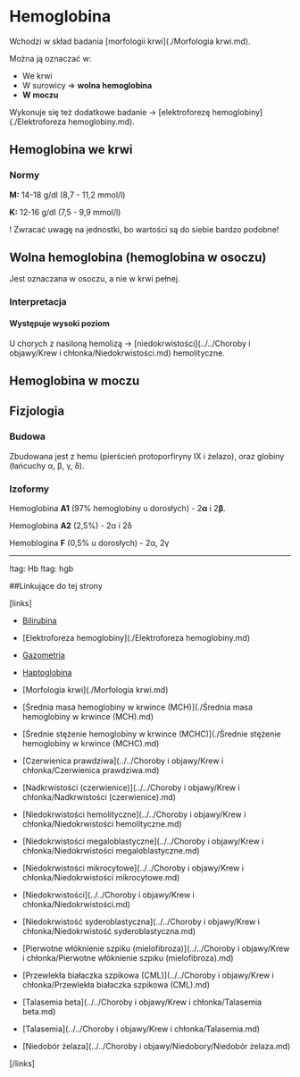 # Hemoglobina

Wchodzi w skład badania [morfologii krwi](./Morfologia krwi.md).

Można ją oznaczać w:

- We krwi
- W surowicy ⇒ **wolna hemoglobina**
- **W moczu**

Wykonuje się też dodatkowe badanie → [elektroforezę hemoglobiny](./Elektroforeza hemoglobiny.md).



## Hemoglobina we krwi

### Normy

**M:** 14-18 g/dl (8,7 - 11,2 mmol/l)

**K:** 12-16 g/dl (7,5 - 9,9 mmol/l)

! Zwracać uwagę na jednostki, bo wartości są do siebie bardzo podobne!



## Wolna hemoglobina (hemoglobina w osoczu)

Jest oznaczana w osoczu, a nie w krwi pełnej.



### Interpretacja

#### Występuje wysoki poziom

U chorych z nasiloną hemolizą → [niedokrwistości](../../Choroby i objawy/Krew i chłonka/Niedokrwistości.md) hemolityczne.



## Hemoglobina w moczu



## Fizjologia

### Budowa

Zbudowana jest z hemu (pierścień protoporfiryny IX i żelazo), oraz globiny (łańcuchy α, β, γ, δ).



### Izoformy

Hemoglobina **A1** (97% hemoglobiny u dorosłych) - 2**α** i 2**β**.

Hemoglobina **A2** (2,5%) - 2α i 2δ

Hemoblogina **F** (0,5% u dorosłych) - 2α, 2γ



***

!tag: Hb
!tag: hgb



##Linkujące do tej strony

[links]

- [Bilirubina](./Bilirubina.md)

- [Elektroforeza hemoglobiny](./Elektroforeza hemoglobiny.md)

- [Gazometria](./Gazometria.md)

- [Haptoglobina](./Haptoglobina.md)

- [Morfologia krwi](./Morfologia krwi.md)

- [Średnia masa hemoglobiny w krwince (MCH)](./Średnia masa hemoglobiny w krwince (MCH).md)

- [Średnie stężenie hemoglobiny w krwince (MCHC)](./Średnie stężenie hemoglobiny w krwince (MCHC).md)

- [Czerwienica prawdziwa](../../Choroby i objawy/Krew i chłonka/Czerwienica prawdziwa.md)

- [Nadkrwistości (czerwienice)](../../Choroby i objawy/Krew i chłonka/Nadkrwistości (czerwienice).md)

- [Niedokrwistości hemolityczne](../../Choroby i objawy/Krew i chłonka/Niedokrwistości hemolityczne.md)

- [Niedokrwistości megaloblastyczne](../../Choroby i objawy/Krew i chłonka/Niedokrwistości megaloblastyczne.md)

- [Niedokrwistości mikrocytowe](../../Choroby i objawy/Krew i chłonka/Niedokrwistości mikrocytowe.md)

- [Niedokrwistości](../../Choroby i objawy/Krew i chłonka/Niedokrwistości.md)

- [Niedokrwistość syderoblastyczna](../../Choroby i objawy/Krew i chłonka/Niedokrwistość syderoblastyczna.md)

- [Pierwotne włóknienie szpiku (mielofibroza)](../../Choroby i objawy/Krew i chłonka/Pierwotne włóknienie szpiku (mielofibroza).md)

- [Przewlekła białaczka szpikowa (CML)](../../Choroby i objawy/Krew i chłonka/Przewlekła białaczka szpikowa (CML).md)

- [Talasemia beta](../../Choroby i objawy/Krew i chłonka/Talasemia beta.md)

- [Talasemia](../../Choroby i objawy/Krew i chłonka/Talasemia.md)

- [Niedobór żelaza](../../Choroby i objawy/Niedobory/Niedobór żelaza.md)


[/links]











